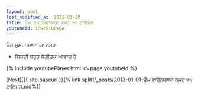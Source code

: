 ```yaml
---
layout: post
last_modified_at: 2021-03-30
title: ਓਮ ਸੁਮਹਾਸਵਾਨਾਯਾ ਨਮਹ ੧੧ ਟਾਇਮਸ
youtubeId: i3wr5iQqxQA
---
```

 
 
 ਓਮ ਸੁਮਹਾਸਵਾਨਾਯਾ ਨਮਹ  
 
 -  ਜਿਸਦੀ ਬਹੁਤ ਸੰਗੀਤਕ ਆਵਾਜ਼ ਹੈ 
 
  
 
  
 
 
 
 
 
 


{% include youtubePlayer.html id=page.youtubeId %}
 
[Next]({{ site.baseurl }}{% link  split1/_posts/2013-01-01-ਓਮ ਵਾਰੇਨਯਾਯਾ ਨਮਹ ੧੧ ਟਾਇਮਸ.md%})
 
